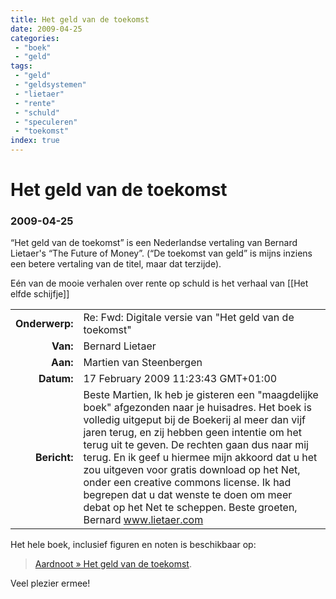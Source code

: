 ```yaml
---
title: Het geld van de toekomst
date: 2009-04-25
categories:
 - "boek"
 - "geld"
tags:
 - "geld"
 - "geldsystemen"
 - "lietaer"
 - "rente"
 - "schuld"
 - "speculeren"
 - "toekomst"
index: true
---
```


# Het geld van de toekomst
### 2009-04-25

“Het geld van de toekomst” is een Nederlandse vertaling van Bernard Lietaer's “The Future of Money”. (“De toekomst van geld” is mijns inziens een betere vertaling van de titel, maar dat terzijde).

Eén van de mooie verhalen over rente op schuld is het verhaal van [[Het elfde schijfje]]

|||
|--:|---|
| **Onderwerp:**| Re: Fwd: Digitale versie van "Het geld van de toekomst" |
 **Van:**| Bernard Lietaer |
| **Aan:**| Martien van Steenbergen |
| **Datum:** |17 February 2009 11:23:43 GMT+01:00 |
| **Bericht:** | Beste Martien,  Ik heb je gisteren een "maagdelijke boek" afgezonden naar je huisadres.  Het boek is volledig uitgeput bij de Boekerij al meer dan vijf jaren terug, en zij hebben geen intentie om het terug uit te geven.  De rechten gaan dus naar mij terug.  En ik geef u hiermee mijn akkoord dat u het zou uitgeven voor gratis download op het Net, onder een creative commons license.  Ik had begrepen dat u dat wenste te doen om meer debat op het Net te scheppen.  Beste groeten,  Bernard  www.lietaer.com |


Het hele boek, inclusief figuren en noten is beschikbaar op:
> [Aardnoot » Het geld van de toekomst](http://aardnoot.nl/Het_geld_van_de_toekomst).

Veel plezier ermee!
